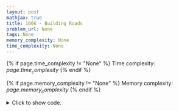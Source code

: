 ```yaml
---
layout: post
mathjax: true
title: 1666 - Building Roads
problem_url: None
tags: None
memory_complexity: None
time_complexity: None
---
```




{% if page.time_complexity != "None" %}
Time complexity: ${{ page.time_complexity }}$
{% endif %}

{% if page.memory_complexity != "None" %}
Memory complexity: ${{ page.memory_complexity }}$
{% endif %}

<details>
<summary>
<p style="display:inline">Click to show code.</p>
</summary>
```cpp
{% raw %}
using namespace std;
using vi = vector<int>;
const int NMAX = 1e5 + 11;
int n, m, parent[NMAX], sz[NMAX];
void make_set(int u)
{
    parent[u] = u;
    sz[u] = 1;
}
int find_set(int u)
{
    if (u == parent[u])
        return u;
    return parent[u] = find_set(parent[u]);
}
void union_set(int u, int v)
{
    u = find_set(u);
    v = find_set(v);
    if (u != v)
    {
        if (sz[u] < sz[v])
            swap(u, v);
        parent[v] = u;
        sz[u] += sz[v];
    }
}
int main(void)
{
    int u, v;
    cin >> n >> m;
    for (int u = 1; u <= n; ++u)
        make_set(u);
    for (int i = 0; i < m; ++i)
    {
        cin >> u >> v;
        union_set(u, v);
    }
    vi heads;
    for (int u = 1; u <= n; ++u)
        if (find_set(u) == u)
            heads.push_back(u);
    int reps = heads.size();
    cout << reps - 1 << endl;
    if (reps == 1)
        return 0;
    for (int i = 1; i < reps; ++i)
        cout << heads[i - 1] << " " << heads[i] << endl;
    return 0;
}

{% endraw %}
```
</details>

